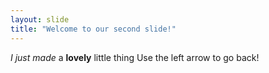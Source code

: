 ```yaml
---
layout: slide
title: "Welcome to our second slide!"
---
```

*I just made* a **lovely** little thing
Use the left arrow to go back!
